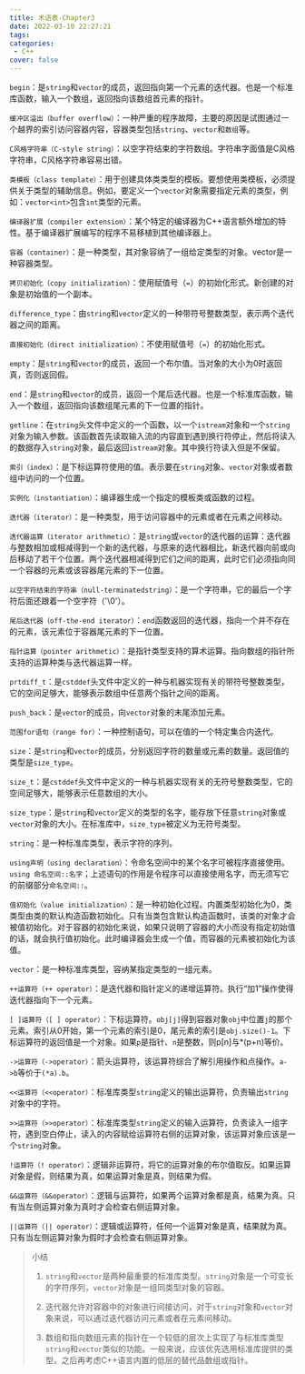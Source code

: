 ```yaml
---
title: 术语表-Chapter3
date: 2022-03-10 22:27:21
tags: 
categories:
 - C++
cover: false
---
```

`begin`：是`string`和`vector`的成员，返回指向第一个元素的迭代器。也是一个标准库函数，输入一个数组，返回指向该数组首元素的指针。

`缓冲区溢出（buffer overflow）`：一种严重的程序故障，主要的原因是试图通过一个越界的索引访问容器内容，容器类型包括`string`、`vector`和`数组`等。

`C风格字符串（C-style string）`：以空字符结束的字符数组。字符串字面值是C风格字符串，C风格字符串容易出错。

`类模板（class template）`：用于创建具体类类型的模板。要想使用类模板，必须提供关于类型的辅助信息。例如，要定义一个`vector`对象需要指定元素的类型，例如：`vector<int>`包含`int`类型的元素。

`编译器扩展（compiler extension）`：某个特定的编译器为C++语言额外增加的特性。基于编译器扩展编写的程序不易移植到其他编译器上。

`容器（container）`：是一种类型，其对象容纳了一组给定类型的对象。vector是一种容器类型。

`拷贝初始化（copy initialization）`：使用赋值号（`=`）的初始化形式。新创建的对象是初始值的一个副本。

`difference_type`：由`string`和`vector`定义的一种带符号整数类型，表示两个迭代器之间的距离。

`直接初始化（direct initialization）`：不使用赋值号（`=`）的初始化形式。

`empty`：是`string`和`vector`的成员，返回一个布尔值。当对象的大小为0时返回真，否则返回假。

`end`：是`string`和`vector`的成员，返回一个尾后迭代器。也是一个标准库函数，输入一个数组，返回指向该数组尾元素的下一位置的指针。

`getline`：在`string`头文件中定义的一个函数，以一个`istream`对象和一个`string`对象为输入参数。该函数首先读取输入流的内容直到遇到换行符停止，然后将读入的数据存入`string`对象，最后返回`istream`对象。其中换行符读入但是不保留。

`索引（index）`：是下标运算符使用的值。表示要在`string`对象、`vector`对象或者数组中访问的一个位置。

`实例化（instantiation）`：编译器生成一个指定的模板类或函数的过程。

`迭代器（iterator）`：是一种类型，用于访问容器中的元素或者在元素之间移动。

`迭代器运算（iterator arithmetic）`：是`string`或`vector`的迭代器的运算：迭代器与整数相加或相减得到一个新的迭代器，与原来的迭代器相比，新迭代器向前或向后移动了若干个位置。两个迭代器相减得到它们之间的距离，此时它们必须指向同一个容器的元素或该容器尾元素的下一位置。

`以空字符结束的字符串（null-terminatedstring）`：是一个字符串，它的最后一个字符后面还跟着一个空字符（'\0'）。

`尾后迭代器（off-the-end iterator）`：`end`函数返回的迭代器，指向一个并不存在的元素，该元素位于容器尾元素的下一位置。

`指针运算（pointer arithmetic）`：是指针类型支持的算术运算。指向数组的指针所支持的运算种类与迭代器运算一样。

`prtdiff_t`：是`cstddef`头文件中定义的一种与机器实现有关的带符号整数类型，它的空间足够大，能够表示数组中任意两个指针之间的距离。

`push_back`：是`vector`的成员，向`vector`对象的末尾添加元素。

`范围for语句（range for）`：一种控制语句，可以在值的一个特定集合内迭代。

`size`：是`string`和`vector`的成员，分别返回字符的数量或元素的数量。返回值的类型是`size_type`。

`size_t`：是`cstddef`头文件中定义的一种与机器实现有关的无符号整数类型，它的空间足够大，能够表示任意数组的大小。

`size_type`：是`string`和`vector`定义的类型的名字，能存放下任意`string`对象或`vector`对象的大小。在标准库中，`size_type`被定义为无符号类型。

`string`：是一种标准库类型，表示字符的序列。

`using声明（using declaration）`：令命名空间中的某个名字可被程序直接使用。`using 命名空间::名字`；上述语句的作用是令程序可以直接使用名字，而无须写它的前缀部分`命名空间::`。

`值初始化（value initialization）`：是一种初始化过程。内置类型初始化为0，类类型由类的默认构造函数初始化。只有当类包含默认构造函数时，该类的对象才会被值初始化。对于容器的初始化来说，如果只说明了容器的大小而没有指定初始值的话，就会执行值初始化。此时编译器会生成一个值，而容器的元素被初始化为该值。

`vector`：是一种标准库类型，容纳某指定类型的一组元素。

`++运算符（++ operator）`：是迭代器和指针定义的递增运算符。执行“加1”操作使得迭代器指向下一个元素。

`[ ]运算符（[ ] operator）`：下标运算符。`obj[j]`得到容器对象`obj`中位置`j`的那个元素。索引从0开始，第一个元素的索引是0，尾元素的索引是`obj.size()-1`。下标运算符的返回值是一个对象。如果`p`是指针、`n`是整数，则p[n]与*(p+n)等价。

`->运算符（->operator）`：箭头运算符，该运算符综合了解引用操作和点操作。`a->b`等价于`(*a).b`。

`<<运算符（<<operator）`：标准库类型`string`定义的输出运算符，负责输出`string`对象中的字符。

`>>运算符（>>operator）`：标准库类型`string`定义的输入运算符，负责读入一组字符，遇到空白停止，读入的内容赋给运算符右侧的运算对象，该运算对象应该是一个`string`对象。

`!运算符（! operator）`：逻辑非运算符，将它的运算对象的布尔值取反。如果运算对象是假，则结果为真，如果运算对象是真，则结果为假。

`&&运算符（&&operator）`：逻辑与运算符，如果两个运算对象都是真，结果为真。只有当左侧运算对象为真时才会检查右侧运算对象。

`||运算符（|| operator）`：逻辑或运算符，任何一个运算对象是真，结果就为真。只有当左侧运算对象为假时才会检查右侧运算对象。

> 小结
> 
> 1. `string`和`vector`是两种最重要的标准库类型。`string`对象是一个可变长的字符序列，`vector`对象是一组同类型对象的容器。
> 
> 2. 迭代器允许对容器中的对象进行间接访问，对于`string`对象和`vector`对象来说，可以通过迭代器访问元素或者在元素间移动。
> 
> 3. 数组和指向数组元素的指针在一个较低的层次上实现了与标准库类型`string`和`vector`类似的功能。一般来说，应该优先选用标准库提供的类型，之后再考虑C++语言内置的低层的替代品数组或指针。